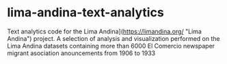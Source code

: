 # lima-andina-text-analytics
Text analytics code for the Lima Andina](https://limandina.org/ "Lima Andina") project. A selection of analysis and visualization performed on the Lima Andina datasets containing more than 6000 El Comercio newspaper migrant asociation anouncements from 1906 to 1933
